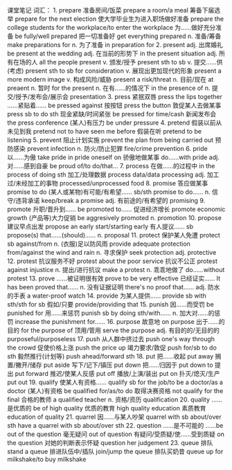 课堂笔记
词汇：
    1.  prepare
        准备房间/饭菜                   prepare a room/a meal
        筹备下届选举                    prepare for the next election
        使大学毕业生为进入职场做好准备  prepare the college students for the workplace/to enter the workplace
        为......做好充分准备            be fully/well prepared
        把一切准备好                    get everything prepared
        n. 准备/筹备                    make preparations for
        n. 为了准备                     in preparation for
    2.  present
        adj. 出席婚礼               be present at the wedding
        adj. 在当前的形势下         in the present situation
        adj. 所有在场的人           all the people present
        v. 颁发/授予                present sth to sb
        v. 提交......供(考虑)       present sth to sb for consideration
        v. 展现出更加现代的形象     present a more modern image
        v. 构成风险/威胁            present a risk/threat
        n. 目前/现在                at preaent
        n. 暂时                     for the present
        n. 在有......的情况下       in the presence of
        n. 提交/授予/发布会/展示会  presentation
    3.  press
        紧抿双唇                    press the lips together
        ......紧贴着......          be pressed against
        按按钮                      press the button
        敦促某人去做某事            press sb to do sth
        现金紧缺/时间紧张           be pressed for time/cash
        新闻发布会                  the press conference
        (某人)有压力                be under pressure
    4.  pretend
        假装以前从未见到我          pretend not to have seen me before
        假装在听                    pretend to be listening
    5.  prevent
        阻止计划实施                prevent the plan from being carried out
        预防感染                    prevent infection
        n. 防火/防止犯罪            fire/crime prevention
    6.  pride
        以......为傲                take pride in
                                    pride oneself on
        骄傲地做某事                do......with pride
        adj. 对......感到自豪       be proud of/to do/that...
    7.  process
        在做......的过程中          in the process of doing sth
        加工/处理数据               process data/data processing
        adj. 加工过/未经加工的事物  processed/unprocessed food
    8.  promise
        答应做某事                          promise to do
        (某人或某物)有可能/有希望......     sb/sth promise to do......
        n. 信守/违背承诺                    keep/break a promise
        adj. 有前途的/有希望的              promising
    9.  promote
        升职/晋升到......           be promoted to......
        促进经济增长                promote economic growth
        (产品等)大力促销            be aggresively promoted
        n.                          promotion
    10. propose
        建议早点出发                propose an early start/starting early
        有人提议......              sb propose(s) that......(should)......
        n.                          proposal
    11. protect
        保护某人免遭                protect sb against/from
        n. (衣服)足以防风雨         provide adequate protection from/against the wind and rain
        n. 寻求保护                 seek protection
        adj.                        protective
    12. protest
        抗议服务不好                protest about the poor service
        抗议不公正                  protest against injustice
        n. 提出/进行抗议            make a protest
        n. 乖乖地做了               do......without protest
    13. prove
        ......被证明很有效          prove to be very effective
        已经证实......              It has been proved that......
        n. 没有证据证明             there's no proof that......
        adj. 防水的手表             a water-proof watch
    14. provide
        为某人提供......            provide sb with sth/sth for sb
        假如/只要                   provide/providing that
    15. punish
        因......而受罚              be punished for
        用......来惩罚              punish sb by doing sth/with......
        n. 加大对......的惩罚       increase the punishment for......
    16. purpose
        故意地                      on purpose
        出于......的目的            for the purpose of
        顶用/管用                   serve the purpose
        adj. 有目的的/无目的的      purposeful/purposeless
    17. push
        从人群中挤过去              push one's way through the crowd
        促使价格上涨                push the price up
        竭力要求/敦促               push for/sb to do sth
        毅然推行(计划等)            push ahead/forward sth
    18. put
        把......收起                put away
        搁置/撇开/储存              put aside
        写下/记下/镇压              put down
        把......归因于              put down to
        提出                        put forward
        推迟/使某人反感             put off
        播放/上演/装出              put on
        扑灭/熄灭/生产              put out
    19. qualify
        使某人有资格......          qualify sb for the job/to be a doctor/as a doctor
        (某人)有资格                be qualified for/as/to do
        取得决赛资格                not qualify for the final
        合格的教师                  a qualified teacher
        n. 资格/资历                qualification
    20. quality
        ......是优质的              be of high quality
        优质的教育                  high quality education
        素质教育                    education of quality
    21. quarrel
        因......与某人吵架          quarrel with sb about/over sth
                                    have a quarrel with sb about/over sth
    22. question
        ......是不可能的                ......be out of the question
        毫无疑问                        out of question
        有疑问/受质疑/使......受到质疑  on the question
        对她的判断表示怀疑              question her judgement
    23. queue
        排队                        stand a queue
        排进队伍中/插队             join/jump the queue
        排队买奶昔                  queue up for milkshake/to buy milkshake